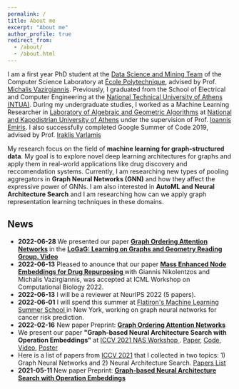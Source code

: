 ```yaml
---
permalink: /
title: About me
excerpt: "About me"
author_profile: true
redirect_from: 
  - /about/
  - /about.html
---
```

 
I am a first year PhD student at the [Data Science and Mining Team](http://www.lix.polytechnique.fr/dascim/) of the Computer Science Laboratory at [École Polytechnique](https://www.polytechnique.edu/en), advised by Prof. [Michalis Vazirgiannis](http://www.lix.polytechnique.fr/~mvazirg/). Previously, I graduated from the School of Electrical and Computer Engineering at the [National Technical University of Athens (NTUA)](https://www.ece.ntua.gr/en). During my undergraduate studies, I worked as a Machine Learning Researcher in [Laboratory of Algebraic and
Geometric Algorithms](http://erga.di.uoa.gr/) at [National and Kapodistrian University of Athens](https://www.di.uoa.gr/en) under the supervision of  Prof. [Ioannis Emiris](https://scholar.google.gr/citations?user=ZK6y-cIAAAAJ&hl=en). I also successfully completed Google Summer of Code 2019, advised by Prof. [Iraklis Varlamis](https://scholar.google.gr/citations?user=SUyTkTAAAAAJ&hl=en)

My research focus on the field of <strong>machine learning for graph-structured data</strong>. My goal is to explore novel deep learning architectures for graphs and apply them in real-world applications like drug discovery and reccomendation systems. Currently, I am researching new types of pooling aggregators in <strong>Graph Neural Networks (GNN)</strong> and how they affect the expressive power of GNNs.
I am also interested in <strong>AutoML and Neural Architecture Search</strong> and I am researching how can we apply graph representation learning techniques in these domains.  


<h2> News </h2>
<ul>
  <li> <strong> 2022-06-28 </strong> We presented our paper <strong><a href="https://michailchatzianastasis.github.io/publication/goat">Graph Ordering Attention Networks</a> </strong> in the <strong><a href="https://hannes-stark.com/logag-reading-group">LoGaG: Learning on Graphs and Geometry Reading Group. <strong><a href="https://www.youtube.com/watch?v=9CJs5TL-CSs">Video</a> </strong>
</a> </strong>
  <li> <strong> 2022-06-13</strong> Pleased to anounce that our paper <strong> <a href="https://www.biorxiv.org/content/10.1101/2022.06.22.497214v1"> Mass Enhanced Node Embeddings for Drug Repurposing 
  </a> </strong> with Giannis Nikolentzos and Michalis Vazirgiannis, was accepted at ICML Workshop on Computational Biology 2022. 
  <li> <strong> 2022-06-13</strong> I will be a reviewer at NeurIPS 2022 (5 papers).
  <li> <strong>2022-06-01</strong> I will spend this summer at <a href="https://www.simonsfoundation.org/grant/2022-flatiron-machine-learning-x-science-summer-school/"> Flatiron's Machine Learning Summer School </a> in New York, working on graph neural networks for cancer risk prediction.
  <li>
  <strong>2022-02-16</strong> New paper Preprint: <strong><a href="https://michailchatzianastasis.github.io/publication/goat">Graph Ordering Attention Networks</a> </strong> 
  </li>
  <li>We present our paper <strong>"Graph-based Neural Architecture Search with Operation Embeddings"</strong> at <a href="https://neural-architecture-ppf.github.io/">ICCV 2021 NAS Workshop </a>. 
  <a href="https://arxiv.org/abs/2105.04885">Paper</a>, <a href="https://github.com/MichailChatzianastasis/Graph-based_NAS_with_Operation_Embeddings">Code</a>,  <a href="https://www.youtube.com/watch?v=-rZ4tpNvL6s&t=1s">Video</a>, <a href="https://github.com/MichailChatzianastasis/Graph-based_NAS_with_Operation_Embeddings/blob/master/ Graph_based_neural_architecture_search_with_operation_embeddings_ICCV.pdf">Poster</a> 
  </li>
  <li> Here is a list of papers from <a href="https://iccv2021.thecvf.com/home"> ICCV 2021</a> that I collected in two topics: 1) Graph Neural Networks and 
  2) Neural Architecture Search. <a href="https://docs.google.com/document/d/1PwWbseAZPqZWjaoTCeN_ZWX6uo6sHq8Wj5HOLf8Lm40/edit">Papers List</a> 
  </li>
  <li>
  <strong> 2021-05-11 </strong> New paper Preprint: <strong><a href="https://michailchatzianastasis.github.io/publication/operation_embeddings_for_nas">Graph-based Neural Architecture Search with Operation Embeddings</a> </strong> 
  </li>


